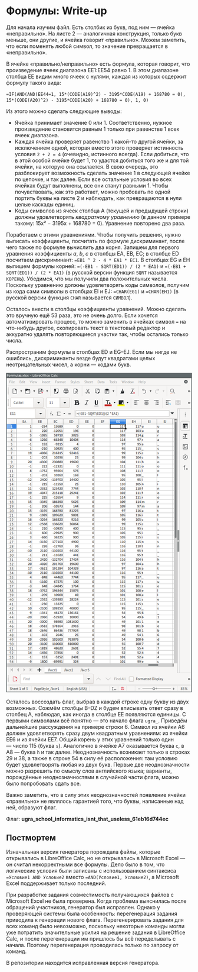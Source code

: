 # Формулы: Write-up

Для начала изучим файл. Есть столбик из букв, под ним — ячейка «неправильно». На листе 2 — аналогичная конструкция, только букв меньше, они другие, и ячейка говорит «правильно». Можем заметить, что если поменять любой символ, то значение превращается в «неправильно».

В ячейке «правильно/неправильно» есть формула, которая говорит, что произведение ячеек диапазона EE1:EE54 равно 1. В этом диапазоне столбца EE видим много ячеек с нулями, каждая из которых содержит формулу такого вида:

```
=IF(AND(AND(EE44=1, 15*(CODE(A19)^2) - 3195*CODE(A19) + 168780 = 0), 15*(CODE(A20)^2) - 3195*CODE(A20) + 168780 = 0), 1, 0)
```

Из этого можно сделать следующие выводы: 

* Ячейка принимает значение 0 или 1. Соответственно, нужное произведение становится равным 1 только при равенстве 1 всех ячеек диапазона.
* Каждая ячейка проверяет равенство 1 какой-то другой ячейки, за исключением одной, которая вместо этого проверяет истинность условия `2 + 2 = 4` (очевидно, истинного всегда). Если добиться, что в этой особой ячейке будет 1, то удастся добиться того же и для той ячейки, на которую она ссылается. В свою очередь, это разблокирует возможность сделать значение 1 в следующей ячейке по цепочке, и так далее. Если все остальные условия во всех ячейках будут выполнены, все они станут равными 1. Чтобы почувствовать, как это работает, можно пробовать по одной портить буквы на листе 2 и наблюдать, как превращаются в нули целые каскады единиц.
* Коды символов из ячеек столбца A (текущей и предыдущей строки) должны удовлетворять _квадратному уравнению_ (в данном примере такому: 15x² − 3195x + 168780 = 0). Уравнение повторено два раза.

Поработаем с этими уравнениями. Чтобы получить решения, нужно выписать коэффициенты, посчитать по формуле дискриминант, после чего также по формуле вычислить два корня. Запишем для первого уравнения коэффициенты _a_, _b_, _c_ в столбцы EA, EB, EC; в столбце ED посчитаем дискриминант: `=EB1 ^ 2 - 4 * EA1 * EC1`. В столбцах EG и EH выпишем формулы корней: `=(-EB1 - SQRT(ED1)) / (2 * EA1)` и `=(-EB1 + SQRT(ED1)) / (2 * EA1)` (в русской версии функция `SQRT` называется `КОРЕНЬ`). Убедимся, что мы получили два положительных числа. Поскольку уравнению должны удовлетворять коды символов, получим из кода сами символы в столбцах EI и EJ: `=CHAR(EG1)` и `=CHAR(EH1)` (в русской версии функция `CHAR` называется `СИМВОЛ`).

Осталось внести в столбцы коэффициенты уравнений. Можно сделать это вручную ещё 53 раза, это не очень долго. Если хочется автоматизировать процесс, то можно заменить в ячейках символ `=` на что-нибудь другое, скопировать текст в текстовый редактор и аккуратно удалять повторяющиеся участки так, чтобы остались только числа.

Распространим формулы в столбцах ED и EG–EJ. Если мы нигде не ошиблись, дискриминанты везде будут квадратами целых неотрицательных чисел, а корни — кодами букв.

![Корни уравнений](writeup/roots.png)

Осталось воссоздать флаг, выбрав в каждой строке одну букву из двух возможных. Сожмём столбцы B–DZ и будем вписывать ответ сразу в столбец A, наблюдая, как иногда в столбце EE появляются единицы. С первыми символами всё понятно — это начало флага `ugra_`. Приведём дальнейшие рассуждения на примере строки 6. Символ из ячейки A6 должен удовлетворять сразу двум квадратным уравнениям: из ячейки EE6 и из ячейки EE7. Общий корень у этих уравнений только один — число 115 (буква `s`). Аналогично в ячейке A7 оказывается буква `c`, в A8 — буква `h` и так далее. Неоднозначность возникает только в строках 29 и 38, а также в строке 54 в силу её расположения: там условию будет удовлетворять любая из двух букв. Первые две неоднозначности можно разрешить по смыслу слов английского языка; варианты, порождённые неоднозначностями в случайной части флага, можно было попробовать сдать все.

Важно заметить, что в силу этих неоднозначностей появление ячейки «правильно» не являлось гарантией того, что буквы, написанные над ней, образуют флаг.

Флаг: **ugra_school_informatics_isnt_that_useless_61eb16d744ec**

## Постмортем

Изначальная версия генератора порождала файлы, которые открывались в LibreOffice Calc, но не открывались в Microsoft Excel — он считал некорректными все формулы. Дело было в том, что логические условия были записаны с использованием синтаксиса `=Условие1 AND Условие2` вместо `=AND(Условие1, Условие2)`, а Microsoft Excel поддерживает только последний.

При разработке задания совместимость получающихся файлов с Microsoft Excel не была проверена. Когда проблема выяснилась после обращений участников, генератор был исправлен. Однако у проверяющей системы была особенность: перегенерация задания приводила к генерации нового флага. Перегенерировать задания для всех команд было невозможно, поскольку некоторые команды могли уже потратить значительные усилия на решение задания в LibreOffice Calc, и после перегенерации им пришлось бы всё переделывать с начала. Поэтому перегенерация проводилась только по запросу от команд.

В репозитории находится исправленная версия генератора.
